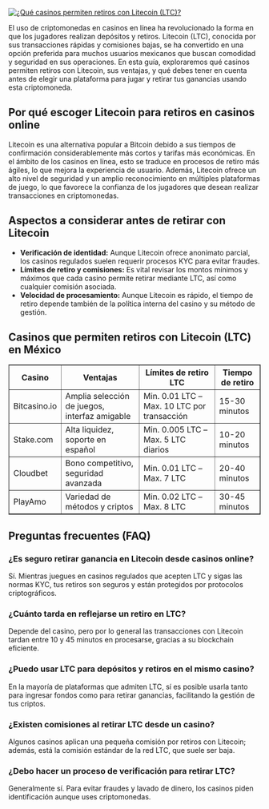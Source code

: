 [![¿Qué casinos permiten retiros con Litecoin (LTC)?](https://123-caf.pages.dev/gitsignup.png)](https://vrmoo.ru/Bt82HjjY)

<div>     <p>El uso de criptomonedas en casinos en línea ha revolucionado la forma en que los jugadores realizan depósitos y retiros. Litecoin (LTC), conocida por sus transacciones rápidas y comisiones bajas, se ha convertido en una opción preferida para muchos usuarios mexicanos que buscan comodidad y seguridad en sus operaciones. En esta guía, exploraremos qué casinos permiten retiros con Litecoin, sus ventajas, y qué debes tener en cuenta antes de elegir una plataforma para jugar y retirar tus ganancias usando esta criptomoneda.</p>      <h2>Por qué escoger Litecoin para retiros en casinos online</h2>     <p>Litecoin es una alternativa popular a Bitcoin debido a sus tiempos de confirmación considerablemente más cortos y tarifas más económicas. En el ámbito de los casinos en línea, esto se traduce en procesos de retiro más ágiles, lo que mejora la experiencia de usuario. Además, Litecoin ofrece un alto nivel de seguridad y un amplio reconocimiento en múltiples plataformas de juego, lo que favorece la confianza de los jugadores que desean realizar transacciones en criptomonedas.</p>      <h2>Aspectos a considerar antes de retirar con Litecoin</h2>     <ul>       <li><strong>Verificación de identidad:</strong> Aunque Litecoin ofrece anonimato parcial, los casinos regulados suelen requerir procesos KYC para evitar fraudes.</li>       <li><strong>Límites de retiro y comisiones:</strong> Es vital revisar los montos mínimos y máximos que cada casino permite retirar mediante LTC, así como cualquier comisión asociada.</li>       <li><strong>Velocidad de procesamiento:</strong> Aunque Litecoin es rápido, el tiempo de retiro depende también de la política interna del casino y su método de gestión.</li>     </ul>      <h2>Casinos que permiten retiros con Litecoin (LTC) en México</h2>     <table border="1" cellpadding="8" cellspacing="0">       <thead>         <tr>           <th>Casino</th>           <th>Ventajas</th>           <th>Límites de retiro LTC</th>           <th>Tiempo de retiro</th>         </tr>       </thead>       <tbody>         <tr>           <td>Bitcasino.io</td>           <td>Amplia selección de juegos, interfaz amigable</td>           <td>Min. 0.01 LTC – Max. 10 LTC por transacción</td>           <td>15-30 minutos</td>         </tr>         <tr>           <td>Stake.com</td>           <td>Alta liquidez, soporte en español</td>           <td>Min. 0.005 LTC – Max. 5 LTC diarios</td>           <td>10-20 minutos</td>         </tr>         <tr>           <td>Cloudbet</td>           <td>Bono competitivo, seguridad avanzada</td>           <td>Min. 0.01 LTC – Max. 7 LTC</td>           <td>20-40 minutos</td>         </tr>         <tr>           <td>PlayAmo</td>           <td>Variedad de métodos y criptos</td>           <td>Min. 0.02 LTC – Max. 8 LTC</td>           <td>30-45 minutos</td>         </tr>       </tbody>     </table>      <h2>Preguntas frecuentes (FAQ)</h2>     <h3>¿Es seguro retirar ganancia en Litecoin desde casinos online?</h3>     <p>Sí. Mientras juegues en casinos regulados que acepten LTC y sigas las normas KYC, tus retiros son seguros y están protegidos por protocolos criptográficos.</p>      <h3>¿Cuánto tarda en reflejarse un retiro en LTC?</h3>     <p>Depende del casino, pero por lo general las transacciones con Litecoin tardan entre 10 y 45 minutos en procesarse, gracias a su blockchain eficiente.</p>      <h3>¿Puedo usar LTC para depósitos y retiros en el mismo casino?</h3>     <p>En la mayoría de plataformas que admiten LTC, sí es posible usarla tanto para ingresar fondos como para retirar ganancias, facilitando la gestión de tus criptos.</p>      <h3>¿Existen comisiones al retirar LTC desde un casino?</h3>     <p>Algunos casinos aplican una pequeña comisión por retiros con Litecoin; además, está la comisión estándar de la red LTC, que suele ser baja.</p>      <h3>¿Debo hacer un proceso de verificación para retirar LTC?</h3>     <p>Generalmente sí. Para evitar fraudes y lavado de dinero, los casinos piden identificación aunque uses criptomonedas.</p>   </div>